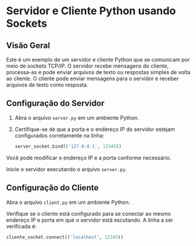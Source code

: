 # Servidor e Cliente Python usando Sockets

## Visão Geral

Este é um exemplo de um servidor e cliente Python que se comunicam por meio de sockets TCP/IP. O servidor recebe mensagens do cliente, processa-as e pode enviar arquivos de texto ou respostas simples de volta ao cliente. O cliente pode enviar mensagens para o servidor e receber arquivos de texto como resposta.

## Configuração do Servidor

1. Abra o arquivo `server.py` em um ambiente Python.

2. Certifique-se de que a porta e o endereço IP do servidor estejam configurados corretamente na linha:

   ```python
   server_socket.bind(('127.0.0.1', 12345))

Você pode modificar o endereço IP e a porta conforme necessário.

Inicie o servidor executando o arquivo `server.py`.

## Configuração do Cliente
Abra o arquivo `client.py` em um ambiente Python.

Verifique se o cliente está configurado para se conectar ao mesmo endereço IP e porta em que o servidor está escutando. A linha a ser verificada é:

```python
cliente_socket.connect(('localhost', 12345))
